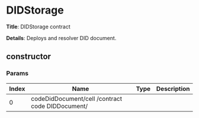# DIDStorage
**Title**: DIDStorage contract


**Details**: Deploys and resolver DID document.


## constructor
### Params
|Index|Name           |Type      |Description              |
|-----|---------------|----------|-------------------------|
|0    |codeDidDocument/cell      /contract code DIDDocument/
